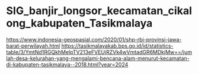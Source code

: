 # SIG_banjir_longsor_kecamatan_cikalong_kabupaten_Tasikmalaya
https://www.indonesia-geospasial.com/2020/01/shp-rbi-provinsi-jawa-barat-perwilayah.html
https://tasikmalayakab.bps.go.id/id/statistics-table/3/YmtNd1RGQkhMelpTV213eFVEUjRZVk4wVmtadGR6MDkjMw==/jumlah-desa-kelurahan-yang-mengalami-bencana-alam-menurut-kecamatan-di-kabupaten-tasikmalaya--2018.html?year=2024
